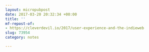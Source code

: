 ```yaml
---
layout: micropubpost
date: 2017-03-20 20:32:34 +00:00
title: ''
mf-repost-of:
- https://cleverdevil.io/2017/user-experience-and-the-indieweb
slug: 73954
category: notes

---
```

